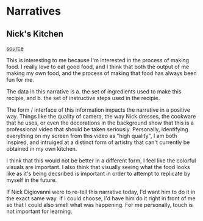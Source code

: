 # Narratives

## Nick's Kitchen 

[source](https://www.youtube.com/watch?v=l1Q-zzCgCwY)

This is interesting to me because I'm interested in the process of making food. I really love to eat good food, and I think that both the output of me making my own food, and the process of making that food has always been fun for me. 

The data in this narrative is a. the set of ingredients used to make this recipie, and b. the set of instructive steps used in the recipie. 

The form / interface of this information impacts the narrative in a positive way. Things like the quality of camera, the way Nick dresses, the cookware that he uses, or even the decorations in the background show that this is a professional video that should be taken seriously. Personally, identifying everything on my screen from this video as "high quality", I am both inspired, and intruiged at a distinct form of artistry that can't currently be obtained in my own kitchen. 

I think that this would not be better in a different form, I feel like the colorful visuals are important. I also think that visually seeing what the food looks like as it's being decsribed is important in order to attempt to replicate by myself in the future. 

If Nick Digiovanni were to re-tell this narrative today, I'd want him to do it in the exact same way. If I could choose, I'd have him do it right in front of me so that I could also smell what was happening. For me personally, touch is not important for learning. 

## 